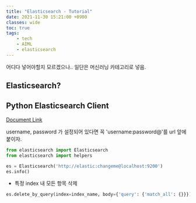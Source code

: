 ```yaml
---
title: "Elasticsearch - Tutorial"
date: 2021-11-30 15:21:00 +0900
classes: wide
toc: true
tags:
    - tech
    - AIML
    - elasticsearch
---
```


어디다 넣어야할지 모르겠으나.. 일단은 머신러닝 카테고리로 넣음.

## Elasticsearch?

## Python Elasticsearch Client

[Document Link](https://elasticsearch-py.readthedocs.io/en/v8.0.0a1/index.html)

username, password 가 설정되어 있다면 꼭 'username:password@'를 url 앞에 붙이자.

```python
from elasticsearch import Elasticsearch
from elasticsearch import helpers

es = Elasticsearch('http://elastic:changeme@localhost:9200')
es.info()
```

- 특정 index 내 모든 항목 삭제

```python
es.delete_by_query(index=index_name, body={'query': {'match_all': {}}})
```